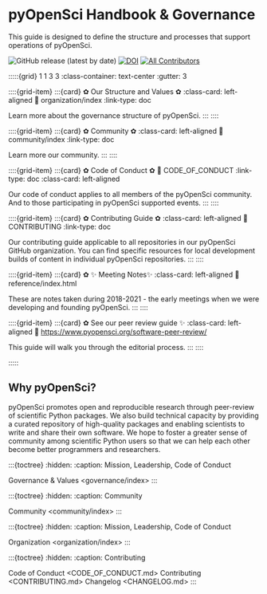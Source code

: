 # pyOpenSci Handbook & Governance

This guide is designed to define the structure and processes
that support operations of pyOpenSci.

![GitHub release (latest by date)](https://img.shields.io/github/v/release/pyopensci/governance?color=purple&display_name=tag&style=plastic) [![DOI](https://zenodo.org/badge/DOI/10.5281/zenodo.7120880.svg)](https://doi.org/10.5281/zenodo.7120880) [![All Contributors](https://img.shields.io/badge/all_contributors-4-blue.svg?style=flat-square)](https://github.com/pyopensci/handbook/?tab=readme-ov-file#contributors-)

:::::{grid} 1 1 3 3
:class-container: text-center
:gutter: 3

::::{grid-item}
:::{card} ✿ Our Structure and Values ✿
:class-card: left-aligned
:link: organization/index
:link-type: doc

Learn more about the governance structure of pyOpenSci.
:::
::::

::::{grid-item}
:::{card} ✿ Community ✿
:class-card: left-aligned
:link: community/index
:link-type: doc

Learn more our community.
:::
::::

::::{grid-item}
:::{card} ✿ Code of Conduct ✿
:link: CODE_OF_CONDUCT
:link-type: doc
:class-card: left-aligned

Our code of conduct applies to all members of the pyOpenSci community. And to those participating in pyOpenSci supported events.
:::
::::

::::{grid-item}
:::{card} ✿ Contributing Guide ✿
:class-card: left-aligned
:link: CONTRIBUTING
:link-type: doc

Our contributing guide applicable to all repositories in our pyOpenSci GitHub organization. You can find specific resources for
local development builds of content in individual pyOpenSci repositories.
:::
::::

::::{grid-item}
:::{card} ✿ ✨ Meeting Notes✨
:class-card: left-aligned
:link: reference/index.html

These are notes taken during 2018-2021 - the early meetings when
we were developing and founding pyOpenSci.
:::
::::

::::{grid-item}
:::{card} ✿ See our peer review guide ✨
:class-card: left-aligned
:link: <https://www.pyopensci.org/software-peer-review/>

This guide will walk you through the editorial process.
:::
::::

:::::

## Why pyOpenSci?

pyOpenSci promotes open and reproducible research through peer-review of
scientific Python packages. We also build technical capacity by providing a
curated repository of high-quality packages and enabling scientists to write
and share their own software. We hope to foster a greater sense of community
among scientific Python users so that we can help each other become better
programmers and researchers.

:::{toctree}
:hidden:
:caption: Mission, Leadership, Code of Conduct

Governance & Values <governance/index>
:::

:::{toctree}
:hidden:
:caption: Community

Community <community/index>
:::

:::{toctree}
:hidden:
:caption: Mission, Leadership, Code of Conduct

Organization <organization/index>
:::

:::{toctree}
:hidden:
:caption: Contributing

Code of Conduct <CODE_OF_CONDUCT.md>
Contributing <CONTRIBUTING.md>
Changelog <CHANGELOG.md>
:::
